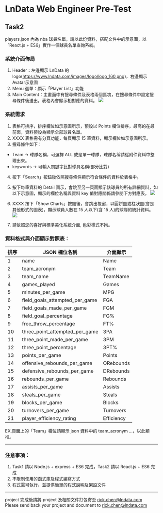 # LnData Web Engineer Pre-Test

## Task2

players.json 內為 nba 球員名單，請以此份資料，搭配文件中的示意圖，以「React.js + ES6」實作一個球員名單查詢系統。

### 系統介面佈局

1. Header：左邊顯示 LnData 的 logo(https://www.lndata.com/images/logo/logo_160.png)，右邊顯示Avatar示意圖
2. Menu 選單：顯示「Player List」功能
3. Main Content：主畫面中有搜尋條件及表格兩個區塊，在搜尋條件中設定搜尋條件後送出，表格內會顯示相對應的資料。
   ![](https://i.imgur.com/vOp928r.png)

### 系統需求

1. 表格可排序，排序欄位如示意圖所示，預設以 Points 欄位排序，最高的在最前面，資料預設為顯示全部球員名單。
2. XXXX 表格需有分頁功能，每頁顯示 15 筆資料，顯示欄位如示意圖所示。
3. 搜尋條件如下：

- Team -> 球隊名稱，可選擇 ALL 或是單一球隊，球隊名稱請從附件資料中整理出來。
- keywords -> 可輸入關鍵字比對球員名稱(部分比對)

4. 按下「Search」按鈕後依照搜尋條件顯示符合條件的資料於表格中。
5. 按下每筆資料的 Detail 圖示，會跳至另一頁面顯示該球員的所有詳細資料，如以下示意圖，顯示的欄位名稱與資料 key 值對應關係請參閱下方對應表。
   ![](https://i.imgur.com/o76uYrR.png)

6. XXXX 按下「Show Charts」按鈕後，會跳出視窗，以圓餅圖或柱狀圖(會是其他形式的圖表)，顯示球員人數在 15 人以下(含 15 人)的球隊的統計資料。
   ![](https://i.imgur.com/yXpRQSq.png)

7. 請依照您的喜好與標準美化系統介面, 色彩樣式不拘。

### 資料格式與介面顯示對照表：

| 排序 | JSON 欄位名稱                  | 介面顯示   |
| ---- | ------------------------------ | ---------- |
| 1    | name                           | Name       |
| 2    | team_acronym                   | Team       |
| 3    | team_name                      | TeamName   |
| 4    | games_played                   | Games      |
| 5    | minutes_per_game               | MPG        |
| 6    | field_goals_attempted_per_game | FGA        |
| 7    | field_goals_made_per_game      | FGM        |
| 8    | field_goal_percentage          | FG%        |
| 9    | free_throw_percentage          | FT%        |
| 10   | three_point_attempted_per_game | 3PA        |
| 11   | three_point_made_per_game      | 3PM        |
| 12   | three_point_percentage         | 3PT%       |
| 13   | points_per_game                | Points     |
| 14   | offensive_rebounds_per_game    | ORebounds  |
| 15   | defensive_rebounds_per_game    | DRebounds  |
| 16   | rebounds_per_game              | Rebounds   |
| 17   | assists_per_game               | Assists    |
| 18   | steals_per_game                | Steals     |
| 19   | blocks_per_game                | Blocks     |
| 20   | turnovers_per_game             | Turnovers  |
| 21   | player_efficiency_rating       | Efficiency |

EX.頁面上的「Team」欄位請顯示 json 資料中的 team_acronym ...，以此類推。

---

### 注意事項：

1. Task1 請以 Node.js + express + ES6 完成，Task2 請以 React.js + ES6 完成
2. 不限制使用的函式庫及程式編寫方式
3. 程式需可執行，並提供簡單的程式說明及架設文件

---

project 完成後請將 project 及相關文件打包寄至 rick.chen@lndata.com<br>
Please send back your project and document to rick.chen@lndata.com

